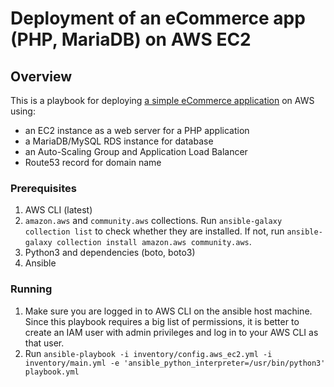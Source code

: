 # Deployment of an eCommerce app (PHP, MariaDB) on AWS EC2

## Overview

This is a playbook for deploying [a simple eCommerce application](https://github.com/kodekloudhub/learning-app-ecommerce) on AWS using:
- an EC2 instance as a web server for a PHP application
- a MariaDB/MySQL RDS instance for database
- an Auto-Scaling Group and Application Load Balancer
- Route53 record for domain name

### Prerequisites
1. AWS CLI (latest)
2. `amazon.aws` and `community.aws` collections. Run `ansible-galaxy collection list` to check whether they are installed. If not, run `ansible-galaxy collection install amazon.aws community.aws`.
3. Python3 and dependencies (boto, boto3)
4. Ansible

### Running

1. Make sure you are logged in to AWS CLI on the ansible host machine. Since this playbook requires a big list of permissions, it is better to create an IAM user with admin privileges and log in to your AWS CLI as that user.
2. Run `ansible-playbook -i inventory/config.aws_ec2.yml -i inventory/main.yml -e 'ansible_python_interpreter=/usr/bin/python3' playbook.yml` 
